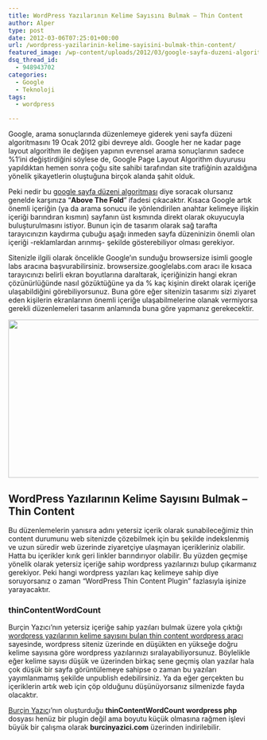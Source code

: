 ```yaml
---
title: WordPress Yazılarının Kelime Sayısını Bulmak – Thin Content
author: Alper
type: post
date: 2012-03-06T07:25:01+00:00
url: /wordpress-yazilarinin-kelime-sayisini-bulmak-thin-content/
featured_image: /wp-content/uploads/2012/03/google-sayfa-duzeni-algoritmasi-100x100.jpg
dsq_thread_id:
  - 948943702
categories:
  - Google
  - Teknoloji
tags:
  - wordpress

---
```

Google, arama sonuçlarında düzenlemeye giderek yeni sayfa düzeni algoritmasını 19 Ocak 2012 gibi devreye aldı. Google her ne kadar page layout algorithm ile değişen yapının evrensel arama sonuçlarının sadece %1&#8217;ini değiştirdiğini söylese de, Google Page Layout Algorithm duyurusu yapıldıktan hemen sonra çoğu site sahibi tarafından site trafiğinin azaldığına yönelik şikayetlerin oluştuğuna birçok alanda şahit olduk.

Peki nedir bu <a title="google sayfa düzeni algoritması" href="http://www.burcinyazici.com/google-page-layoutsayfa-duzeni-algoritmasi-nedir-kimleri-etkiler-nasil-onlem-almali-2220.html" target="_blank">google sayfa düzeni algoritması</a> diye soracak olursanız genelde karşınıza &#8220;**Above The Fold**&#8221; ifadesi çıkacaktır. Kısaca Google artık önemli içeriğin (ya da arama sonucu ile yönlendirilen anahtar kelimeye ilişkin içeriği barındıran kısmın) sayfanın üst kısmında direkt olarak okuyucuyla buluşturulmasını istiyor. Bunun için de tasarım olarak sağ tarafta tarayıcınızın kaydırma çubuğu aşağı inmeden sayfa düzeninizin önemli olan içeriği -reklamlardan arınmış- şekilde gösterebiliyor olması gerekiyor.

Sitenizle ilgili olarak öncelikle Google&#8217;ın sunduğu browsersize isimli google labs aracına başvurabilirsiniz. browsersize.googlelabs.com aracı ile kısaca tarayıcınızı belirli ekran boyutlarına daraltarak, içeriğinizin hangi ekran çözünürlüğünde nasıl gözüktüğüne ya da % kaç kişinin direkt olarak içeriğe ulaşabildiğini görebiliyorsunuz. Buna göre eğer sitenizin tasarımı sizi ziyaret eden kişilerin ekranlarının önemli içeriğe ulaşabilmelerine olanak vermiyorsa gerekli düzenlemeleri tasarım anlamında buna göre yapmanız gerekecektir.

<img class="aligncenter size-full wp-image-8084" title="google-sayfa-duzeni-algoritmasi" src="https://www.murekkep.org/wp-content/uploads/2012/03/google-sayfa-duzeni-algoritmasi.jpg" alt="" width="550" height="318" srcset="https://www.murekkep.org/wp-content/uploads/2012/03/google-sayfa-duzeni-algoritmasi.jpg 550w, https://www.murekkep.org/wp-content/uploads/2012/03/google-sayfa-duzeni-algoritmasi-400x231.jpg 400w, https://www.murekkep.org/wp-content/uploads/2012/03/google-sayfa-duzeni-algoritmasi-50x28.jpg 50w, https://www.murekkep.org/wp-content/uploads/2012/03/google-sayfa-duzeni-algoritmasi-216x125.jpg 216w" sizes="(max-width: 550px) 100vw, 550px" /> 

## WordPress Yazılarının Kelime Sayısını Bulmak &#8211; Thin Content

Bu düzenlemelerin yanısıra adını yetersiz içerik olarak sunabileceğimiz thin content durumunu web sitenizde çözebilmek için bu şekilde indekslenmiş ve uzun süredir web üzerinde ziyaretçiye ulaşmayan içerikleriniz olabilir. Hatta bu içerikler kırık geri linkler barındırıyor olabilir. Bu yüzden geçmişe yönelik olarak yetersiz içeriğe sahip wordpress yazılarınızı bulup çıkarmanız gerekiyor. Peki hangi wordpress yazıları kaç kelimeye sahip diye soruyorsanız o zaman &#8220;WordPress Thin Content Plugin&#8221; fazlasıyla işinize yarayacaktır.

### thinContentWordCount

Burçin Yazıcı&#8217;nın yetersiz içeriğe sahip yazıları bulmak üzere yola çıktığı <a title="wordpress yazılarının kelime sayısı thin content" href="http://www.burcinyazici.com/wordpress-yazilarini-kelime-sayisina-gore-nasil-listelerim-2346.html" target="_blank">wordpress yazılarının kelime sayısını bulan thin content wordpress aracı</a> sayesinde, wordpress siteniz üzerinde en düşükten en yükseğe doğru kelime sayısına göre wordpress yazılarınızı sıralayabiliyorsunuz. Böylelikle eğer kelime sayısı düşük ve üzerinden birkaç sene geçmiş olan yazılar hala çok düşük bir sayfa görüntülemeye sahipse o zaman bu yazıları yayımlanmamış şekilde unpublish edebilirsiniz. Ya da eğer gerçekten bu içeriklerin artık web için çöp olduğunu düşünüyorsanız silmenizde fayda olacaktır.

<a title="Burçin Yazıcı" href="http://www.burcinyazici.com/ben-kimim" target="_blank">Burçin Yazıc</a>ı&#8217;nın oluşturduğu **thinContentWordCount wordpress php** dosyası henüz bir plugin değil ama boyutu küçük olmasına rağmen işlevi büyük bir çalışma olarak **burcinyazici.com** üzerinden indirilebilir.